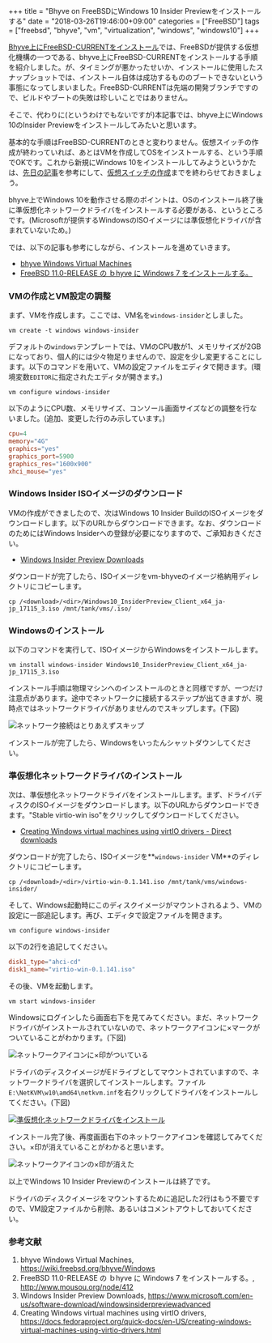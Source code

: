 +++
title = "Bhyve on FreeBSDにWindows 10 Insider Previewをインストールする"
date = "2018-03-26T19:46:00+09:00"
categories = ["FreeBSD"]
tags = ["freebsd", "bhyve", "vm", "virtualization", "windows", "windows10"]
+++

[Bhyve上にFreeBSD-CURRENTをインストール](/post/freebsd-bhyve-freebsd-install/)では、FreeBSDが提供する仮想化機構の一つである、bhyve上にFreeBSD-CURRENTをインストールする手順を紹介しました。が、タイミングが悪かったせいか、インストールに使用したスナップショットでは、インストール自体は成功するもののブートできないという事態になってしまいました。FreeBSD-CURRENTは先端の開発ブランチですので、ビルドやブートの失敗は珍しいことではありません。

そこで、代わりに(というわけでもないですが)本記事では、bhyve上にWindows 10のInsider Previewをインストールしてみたいと思います。

基本的な手順はFreeBSD-CURRENTのときと変わりません。仮想スイッチの作成が終わっていれば、あとはVMを作成してOSをインストールする、という手順でOKです。これから新規にWindows 10をインストールしてみようというかたは、[先日の記事](/post/freebsd-bhyve-freebsd-install/)を参考にして、[仮想スイッチの作成](/post/freebsd-bhyve-freebsd-install/#仮想スイッチの作成)までを終わらせておきましょう。

bhyve上でWindows 10を動作させる際のポイントは、OSのインストール終了後に準仮想化ネットワークドライバをインストールする必要がある、というところです。(Microsoftが提供するWindowsのISOイメージには準仮想化ドライバが含まれていないため。)

では、以下の記事も参考にしながら、インストールを進めていきます。

- [bhyve Windows Virtual Machines](https://wiki.freebsd.org/bhyve/Windows)
- [FreeBSD 11.0-RELEASE の ｂhyve に Windows 7 をインストールする。](http://www.mousou.org/node/412)

### VMの作成とVM設定の調整
まず、VMを作成します。ここでは、VM名を`windows-insider`としました。

``` shell
vm create -t windows windows-insider
```

デフォルトの`windows`テンプレートでは、VMのCPU数が1、メモリサイズが2GBになっており、個人的には少々物足りませんので、設定を少し変更することにします。以下のコマンドを用いて、VMの設定ファイルをエディタで開きます。(環境変数`EDITOR`に指定されたエディタが開きます。)

``` shell
vm configure windows-insider
```

以下のようにCPU数、メモリサイズ、コンソール画面サイズなどの調整を行ないました。(追加、変更した行のみ示しています。)

``` conf
cpu=4
memory="4G"
graphics="yes"
graphics_port=5900
graphics_res="1600x900"
xhci_mouse="yes"
```

### Windows Insider ISOイメージのダウンロード
VMの作成ができましたので、次はWindows 10 Insider BuildのISOイメージをダウンロードします。以下のURLからダウンロードできます。なお、ダウンロードのためにはWindows Insiderへの登録が必要になりますので、ご承知おきください。

- [Windows Insider Preview Downloads](https://www.microsoft.com/en-us/software-download/windowsinsiderpreviewadvanced)

ダウンロードが完了したら、ISOイメージをvm-bhyveのイメージ格納用ディレクトリにコピーします。

``` shell
cp /<download>/<dir>/Windows10_InsiderPreview_Client_x64_ja-jp_17115_3.iso /mnt/tank/vms/.iso/
```

### Windowsのインストール
以下のコマンドを実行して、ISOイメージからWindowsをインストールします。

``` shell
vm install windows-insider Windows10_InsiderPreview_Client_x64_ja-jp_17115_3.iso
```

インストール手順は物理マシンへのインストールのときと同様ですが、一つだけ注意点があります。途中でネットワークに接続するステップが出てきますが、現時点ではネットワークドライバがありませんのでスキップします。(下図)

![ネットワーク接続はとりあえずスキップ](/img/bhyve/freebsd-remmina-windows-network-skip.png)

インストールが完了したら、Windowsをいったんシャットダウンしてください。

### 準仮想化ネットワークドライバのインストール
次は、準仮想化ネットワークドライバをインストールします。まず、ドライバディスクのISOイメージをダウンロードします。以下のURLからダウンロードできます。"Stable virtio-win iso"をクリックしてダウンロードしてください。

- [Creating Windows virtual machines using virtIO drivers - Direct downloads](https://docs.fedoraproject.org/quick-docs/en-US/creating-windows-virtual-machines-using-virtio-drivers.html#virtio-win-direct-downloads)

ダウンロードが完了したら、ISOイメージを**`windows-insider` VM**のディレクトリにコピーします。

``` shell
cp /<download>/<dir>/virtio-win-0.1.141.iso /mnt/tank/vms/windows-insider/
```

そして、Windows起動時にこのディスクイメージがマウントされるよう、VMの設定に一部追記します。再び、エディタで設定ファイルを開きます。

``` shell
vm configure windows-insider
```

以下の2行を追記してください。

``` conf
disk1_type="ahci-cd"
disk1_name="virtio-win-0.1.141.iso"
```

その後、VMを起動します。

``` shell
vm start windows-insider
```

Windowsにログインしたら画面右下を見てみてください。まだ、ネットワークドライバがインストールされていないので、ネットワークアイコンに×マークがついていることがわかります。(下図)

![ネットワークアイコンに×印がついている](/img/bhyve/freebsd-remmina-windows-network-error.png)

ドライバのディスクイメージがEドライブとしてマウントされていますので、ネットワークドライバを選択してインストールします。ファイル`E:\NetKVM\w10\amd64\netkvm.inf`を右クリックしてドライバをインストールしてください。(下図)

[![準仮想化ネットワークドライバをインストール](/img/bhyve/freebsd-remmina-windows-network-install-small.png)](/img/bhyve/freebsd-remmina-windows-network-install.png)

インストール完了後、再度画面右下のネットワークアイコンを確認してみてください。×印が消えていることがわかると思います。

![ネットワークアイコンの×印が消えた](/img/bhyve/freebsd-remmina-windows-network-ok.png)

以上でWindows 10 Insider Previewのインストールは終了です。

ドライバのディスクイメージをマウントするために追記した2行はもう不要ですので、VM設定ファイルから削除、あるいはコメントアウトしておいてください。

### 参考文献
1. bhyve Windows Virtual Machines, https://wiki.freebsd.org/bhyve/Windows
1. FreeBSD 11.0-RELEASE の ｂhyve に Windows 7 をインストールする。, http://www.mousou.org/node/412
1. Windows Insider Preview Downloads, https://www.microsoft.com/en-us/software-download/windowsinsiderpreviewadvanced
1. Creating Windows virtual machines using virtIO drivers, https://docs.fedoraproject.org/quick-docs/en-US/creating-windows-virtual-machines-using-virtio-drivers.html
